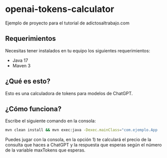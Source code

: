 # openai-tokens-calculator
Ejemplo de proyecto para el tutorial de adictosaltrabajo.com

## Requerimientos

Necesitas tener instalados en tu equipo los siguientes requerimientos:
* Java 17
* Maven 3

## ¿Qué es esto?

Esto es una calculadora de tokens para modelos de ChatGPT.

## ¿Cómo funciona?

Escribe el siguiente comando en la consola:
```bash
mvn clean install && mvn exec:java -Dexec.mainClass="com.ejemplo.App
```

Puedes jugar con la consola, en la opción 1) te calculará el precio de la consulta que haces a ChatGPT y la respuesta que esperas según el número de la variable maxTokens que esperas. 
